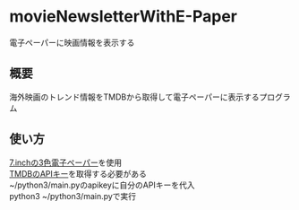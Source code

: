 # movieNewsletterWithE-Paper
電子ペーパーに映画情報を表示する

## 概要
海外映画のトレンド情報をTMDBから取得して電子ペーパーに表示するプログラム
## 使い方
[7.inchの3色電子ペーパー](https://www.waveshare.com/wiki/7.5inch_e-Paper_HAT_(B))を使用  
[TMDBのAPIキー](https://www.themoviedb.org/documentation/api?language=ja)を取得する必要がある  
~/python3/main.pyのapikeyに自分のAPIキーを代入  
python3 ~/python3/main.pyで実行
